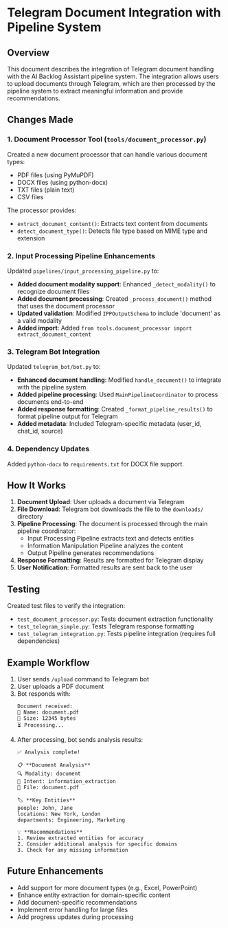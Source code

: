 

# Telegram Document Integration with Pipeline System

## Overview

This document describes the integration of Telegram document handling with the AI Backlog Assistant pipeline system. The integration allows users to upload documents through Telegram, which are then processed by the pipeline system to extract meaningful information and provide recommendations.

## Changes Made

### 1. Document Processor Tool (`tools/document_processor.py`)

Created a new document processor that can handle various document types:
- PDF files (using PyMuPDF)
- DOCX files (using python-docx)
- TXT files (plain text)
- CSV files

The processor provides:
- `extract_document_content()`: Extracts text content from documents
- `detect_document_type()`: Detects file type based on MIME type and extension

### 2. Input Processing Pipeline Enhancements

Updated `pipelines/input_processing_pipeline.py` to:

- **Added document modality support**: Enhanced `_detect_modality()` to recognize document files
- **Added document processing**: Created `_process_document()` method that uses the document processor
- **Updated validation**: Modified `IPPOutputSchema` to include 'document' as a valid modality
- **Added import**: Added `from tools.document_processor import extract_document_content`

### 3. Telegram Bot Integration

Updated `telegram_bot/bot.py` to:

- **Enhanced document handling**: Modified `handle_document()` to integrate with the pipeline system
- **Added pipeline processing**: Used `MainPipelineCoordinator` to process documents end-to-end
- **Added response formatting**: Created `_format_pipeline_results()` to format pipeline output for Telegram
- **Added metadata**: Included Telegram-specific metadata (user_id, chat_id, source)

### 4. Dependency Updates

Added `python-docx` to `requirements.txt` for DOCX file support.

## How It Works

1. **Document Upload**: User uploads a document via Telegram
2. **File Download**: Telegram bot downloads the file to the `downloads/` directory
3. **Pipeline Processing**: The document is processed through the main pipeline coordinator:
   - Input Processing Pipeline extracts text and detects entities
   - Information Manipulation Pipeline analyzes the content
   - Output Pipeline generates recommendations
4. **Response Formatting**: Results are formatted for Telegram display
5. **User Notification**: Formatted results are sent back to the user

## Testing

Created test files to verify the integration:
- `test_document_processor.py`: Tests document extraction functionality
- `test_telegram_simple.py`: Tests Telegram response formatting
- `test_telegram_integration.py`: Tests pipeline integration (requires full dependencies)

## Example Workflow

1. User sends `/upload` command to Telegram bot
2. User uploads a PDF document
3. Bot responds with:
   ```
   Document received:
   📄 Name: document.pdf
   📏 Size: 12345 bytes
   ⏳ Processing...
   ```
4. After processing, bot sends analysis results:
   ```
   ✅ Analysis complete!

   📋 **Document Analysis**
   🔍 Modality: document
   🎯 Intent: information_extraction
   📄 File: document.pdf

   🏷️ **Key Entities**
   people: John, Jane
   locations: New York, London
   departments: Engineering, Marketing

   💡 **Recommendations**
   1. Review extracted entities for accuracy
   2. Consider additional analysis for specific domains
   3. Check for any missing information
   ```

## Future Enhancements

- Add support for more document types (e.g., Excel, PowerPoint)
- Enhance entity extraction for domain-specific content
- Add document-specific recommendations
- Implement error handling for large files
- Add progress updates during processing

